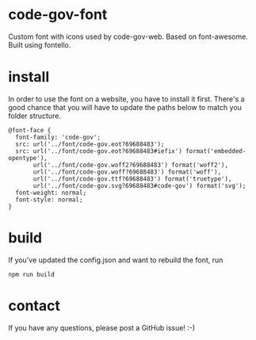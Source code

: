 # code-gov-font
Custom font with icons used by code-gov-web. Based on font-awesome. Built using fontello.

# install
In order to use the font on a website, you have to install it first.
There's a good chance that you will have to update the paths below
to match you folder structure.
```
@font-face {
  font-family: 'code-gov';
  src: url('../font/code-gov.eot?69688483');
  src: url('../font/code-gov.eot?69688483#iefix') format('embedded-opentype'),
       url('../font/code-gov.woff2?69688483') format('woff2'),
       url('../font/code-gov.woff?69688483') format('woff'),
       url('../font/code-gov.ttf?69688483') format('truetype'),
       url('../font/code-gov.svg?69688483#code-gov') format('svg');
  font-weight: normal;
  font-style: normal;
}
```

# build
If you've updated the config.json and want to rebuild the font, run
```
npm run build
```

# contact
If you have any questions, please post a GitHub issue! :-)
